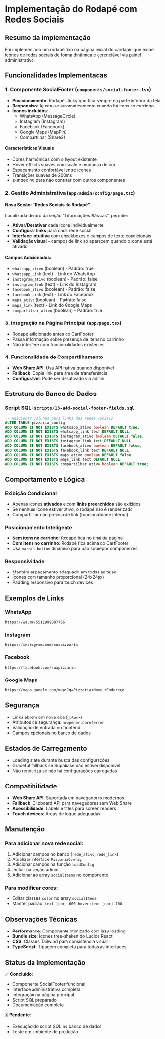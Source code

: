 # Implementação do Rodapé com Redes Sociais

## Resumo da Implementação

Foi implementado um rodapé fixo na página inicial do cardápio que exibe ícones de redes sociais de forma dinâmica e gerenciável via painel administrativo.

## Funcionalidades Implementadas

### 1. Componente SocialFooter (`components/social-footer.tsx`)

- **Posicionamento**: Rodapé sticky que fica sempre na parte inferior da tela
- **Responsivo**: Ajusta-se automaticamente quando há itens no carrinho
- **Ícones incluídos**:
  - WhatsApp (MessageCircle)
  - Instagram (Instagram)
  - Facebook (Facebook)
  - Google Maps (MapPin)
  - Compartilhar (Share2)

#### Características Visuais
- Cores harmônicas com o layout existente
- Hover effects suaves com scale e mudança de cor
- Espaçamento confortável entre ícones
- Transições suaves de 200ms
- z-index 40 para não conflitar com outros componentes

### 2. Gestão Administrativa (`app/admin/config/page.tsx`)

#### Nova Seção: "Redes Sociais do Rodapé"
Localizada dentro da seção "Informações Básicas", permite:

- **Ativar/Desativar** cada ícone individualmente
- **Configurar links** para cada rede social
- **Interface intuitiva** com checkboxes e campos de texto condicionais
- **Validação visual** - campos de link só aparecem quando o ícone está ativado

#### Campos Adicionados:
- `whatsapp_ativo` (boolean) - Padrão: true
- `whatsapp_link` (text) - Link do WhatsApp
- `instagram_ativo` (boolean) - Padrão: false
- `instagram_link` (text) - Link do Instagram
- `facebook_ativo` (boolean) - Padrão: false
- `facebook_link` (text) - Link do Facebook
- `maps_ativo` (boolean) - Padrão: false
- `maps_link` (text) - Link do Google Maps
- `compartilhar_ativo` (boolean) - Padrão: true

### 3. Integração na Página Principal (`app/page.tsx`)

- Rodapé adicionado antes do CartFooter
- Passa informação sobre presença de itens no carrinho
- Não interfere com funcionalidades existentes

### 4. Funcionalidade de Compartilhamento

- **Web Share API**: Usa API nativa quando disponível
- **Fallback**: Copia link para área de transferência
- **Configurável**: Pode ser desativado via admin

## Estrutura do Banco de Dados

### Script SQL: `scripts/13-add-social-footer-fields.sql`

```sql
-- Adicionar colunas para links das redes sociais
ALTER TABLE pizzaria_config 
ADD COLUMN IF NOT EXISTS whatsapp_ativo boolean DEFAULT true,
ADD COLUMN IF NOT EXISTS whatsapp_link text DEFAULT NULL,
ADD COLUMN IF NOT EXISTS instagram_ativo boolean DEFAULT false,
ADD COLUMN IF NOT EXISTS instagram_link text DEFAULT NULL,
ADD COLUMN IF NOT EXISTS facebook_ativo boolean DEFAULT false,
ADD COLUMN IF NOT EXISTS facebook_link text DEFAULT NULL,
ADD COLUMN IF NOT EXISTS maps_ativo boolean DEFAULT false,
ADD COLUMN IF NOT EXISTS maps_link text DEFAULT NULL,
ADD COLUMN IF NOT EXISTS compartilhar_ativo boolean DEFAULT true;
```

## Comportamento e Lógica

### Exibição Condicional
- Apenas ícones **ativados** e com **links preenchidos** são exibidos
- Se nenhum ícone estiver ativo, o rodapé não é renderizado
- Compartilhar não precisa de link (funcionalidade interna)

### Posicionamento Inteligente
- **Sem itens no carrinho**: Rodapé fica no final da página
- **Com itens no carrinho**: Rodapé fica acima do CartFooter
- Usa `margin-bottom` dinâmico para não sobrepor componentes

### Responsividade
- Mantém espaçamento adequado em todas as telas
- Ícones com tamanho proporcional (24x24px)
- Padding responsivo para touch devices

## Exemplos de Links

### WhatsApp
```
https://wa.me/5511999887766
```

### Instagram
```
https://instagram.com/suapizzaria
```

### Facebook
```
https://facebook.com/suapizzaria
```

### Google Maps
```
https://maps.google.com/maps?q=Pizzaria+Nome,+Endereço
```

## Segurança

- Links abrem em nova aba (`_blank`)
- Atributos de segurança: `noopener,noreferrer`
- Validação de entrada no frontend
- Campos opcionais no banco de dados

## Estados de Carregamento

- Loading state durante busca das configurações
- Graceful fallback se Supabase não estiver disponível
- Não renderiza se não há configurações carregadas

## Compatibilidade

- **Web Share API**: Suportada em navegadores modernos
- **Fallback**: Clipboard API para navegadores sem Web Share
- **Acessibilidade**: Labels e titles para screen readers
- **Touch devices**: Áreas de toque adequadas

## Manutenção

### Para adicionar nova rede social:
1. Adicionar campos no banco (`rede_ativo`, `rede_link`)
2. Atualizar interface `PizzariaConfig`
3. Adicionar campos na função `loadConfig`
4. Incluir na seção admin
5. Adicionar ao array `socialItems` no componente

### Para modificar cores:
- Editar classes `color` no array `socialItems`
- Manter padrão: `text-[cor]-600 hover:text-[cor]-700`

## Observações Técnicas

- **Performance**: Componente otimizado com lazy loading
- **Bundle size**: Ícones tree-shaken do Lucide React
- **CSS**: Classes Tailwind para consistência visual
- **TypeScript**: Tipagem completa para todas as interfaces

## Status da Implementação

✅ **Concluído**:
- Componente SocialFooter funcional
- Interface administrativa completa
- Integração na página principal
- Script SQL preparado
- Documentação completa

⏳ **Pendente**:
- Execução do script SQL no banco de dados
- Teste em ambiente de produção 